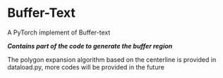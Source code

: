 # Buffer-Text
A PyTorch implement of Buffer-text

***Contains part of the code to generate the buffer region***

The polygon expansion algorithm based on the centerline is provided in dataload.py, more codes will be provided in the future
